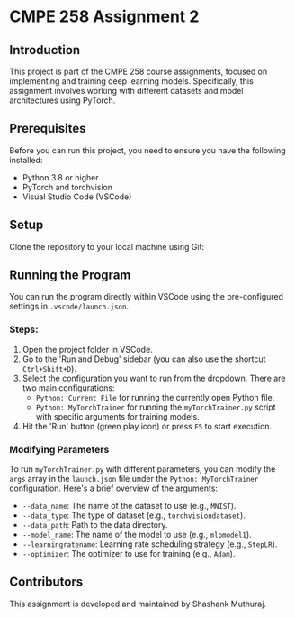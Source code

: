 # CMPE 258 Assignment 2

## Introduction
This project is part of the CMPE 258 course assignments, focused on implementing and training deep learning models. Specifically, this assignment involves working with different datasets and model architectures using PyTorch.

## Prerequisites
Before you can run this project, you need to ensure you have the following installed:
- Python 3.8 or higher
- PyTorch and torchvision
- Visual Studio Code (VSCode)

## Setup
Clone the repository to your local machine using Git:


## Running the Program
You can run the program directly within VSCode using the pre-configured settings in `.vscode/launch.json`. 

### Steps:
1. Open the project folder in VSCode.
2. Go to the 'Run and Debug' sidebar (you can also use the shortcut `Ctrl+Shift+D`).
3. Select the configuration you want to run from the dropdown. There are two main configurations:
   - `Python: Current File` for running the currently open Python file.
   - `Python: MyTorchTrainer` for running the `myTorchTrainer.py` script with specific arguments for training models.
4. Hit the 'Run' button (green play icon) or press `F5` to start execution.

### Modifying Parameters
To run `myTorchTrainer.py` with different parameters, you can modify the `args` array in the `launch.json` file under the `Python: MyTorchTrainer` configuration. Here's a brief overview of the arguments:
- `--data_name`: The name of the dataset to use (e.g., `MNIST`).
- `--data_type`: The type of dataset (e.g., `torchvisiondataset`).
- `--data_path`: Path to the data directory.
- `--model_name`: The name of the model to use (e.g., `mlpmodel1`).
- `--learningratename`: Learning rate scheduling strategy (e.g., `StepLR`).
- `--optimizer`: The optimizer to use for training (e.g., `Adam`).

## Contributors
This assignment is developed and maintained by Shashank Muthuraj.

